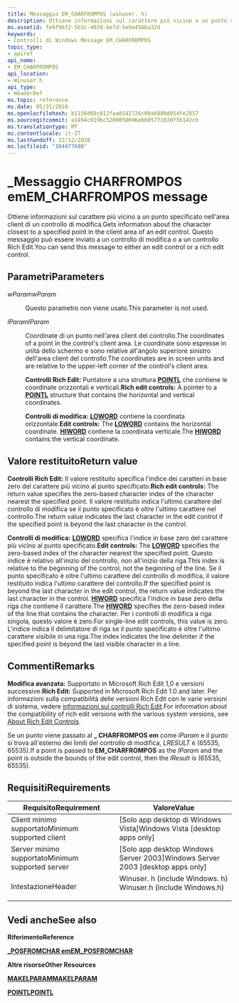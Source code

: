 ```yaml
---
title: Messaggio EM_CHARFROMPOS (winuser. h)
description: Ottiene informazioni sul carattere più vicino a un punto specificato nell'area client di un controllo di modifica. Questo messaggio può essere inviato a un controllo di modifica o a un controllo Rich Edit.
ms.assetid: fe9f96f2-5b3c-4039-befd-5e9a456ba32d
keywords:
- Controlli di Windows Message EM_CHARFROMPOS
topic_type:
- apiref
api_name:
- EM_CHARFROMPOS
api_location:
- Winuser.h
api_type:
- HeaderDef
ms.topic: reference
ms.date: 05/31/2018
ms.openlocfilehash: b1156d69c012faa0141726c00ab880d954fe2857
ms.sourcegitcommit: a1494c819bc5200050696e66057f1020f5b142cb
ms.translationtype: MT
ms.contentlocale: it-IT
ms.lasthandoff: 12/12/2020
ms.locfileid: "104477608"
---
```

# <a name="em_charfrompos-message"></a><span data-ttu-id="b6211-105">\_Messaggio CHARFROMPOS em</span><span class="sxs-lookup"><span data-stu-id="b6211-105">EM\_CHARFROMPOS message</span></span>

<span data-ttu-id="b6211-106">Ottiene informazioni sul carattere più vicino a un punto specificato nell'area client di un controllo di modifica.</span><span class="sxs-lookup"><span data-stu-id="b6211-106">Gets information about the character closest to a specified point in the client area of an edit control.</span></span> <span data-ttu-id="b6211-107">Questo messaggio può essere inviato a un controllo di modifica o a un controllo Rich Edit.</span><span class="sxs-lookup"><span data-stu-id="b6211-107">You can send this message to either an edit control or a rich edit control.</span></span>

## <a name="parameters"></a><span data-ttu-id="b6211-108">Parametri</span><span class="sxs-lookup"><span data-stu-id="b6211-108">Parameters</span></span>

<dl> <dt>

<span data-ttu-id="b6211-109">*wParam*</span><span class="sxs-lookup"><span data-stu-id="b6211-109">*wParam*</span></span> 
</dt> <dd>

<span data-ttu-id="b6211-110">Questo parametro non viene usato.</span><span class="sxs-lookup"><span data-stu-id="b6211-110">This parameter is not used.</span></span>

</dd> <dt>

<span data-ttu-id="b6211-111">*lParam*</span><span class="sxs-lookup"><span data-stu-id="b6211-111">*lParam*</span></span> 
</dt> <dd>

<span data-ttu-id="b6211-112">Coordinate di un punto nell'area client del controllo.</span><span class="sxs-lookup"><span data-stu-id="b6211-112">The coordinates of a point in the control's client area.</span></span> <span data-ttu-id="b6211-113">Le coordinate sono espresse in unità dello schermo e sono relative all'angolo superiore sinistro dell'area client del controllo.</span><span class="sxs-lookup"><span data-stu-id="b6211-113">The coordinates are in screen units and are relative to the upper-left corner of the control's client area.</span></span>

<span data-ttu-id="b6211-114">**Controlli Rich Edit:** Puntatore a una struttura [**POINTL**](/previous-versions//dd162807(v=vs.85)) che contiene le coordinate orizzontali e verticali.</span><span class="sxs-lookup"><span data-stu-id="b6211-114">**Rich edit controls:** A pointer to a [**POINTL**](/previous-versions//dd162807(v=vs.85)) structure that contains the horizontal and vertical coordinates.</span></span>

<span data-ttu-id="b6211-115">**Controlli di modifica:** [**LOWORD**](/previous-versions/windows/desktop/legacy/ms632659(v=vs.85)) contiene la coordinata orizzontale.</span><span class="sxs-lookup"><span data-stu-id="b6211-115">**Edit controls:** The [**LOWORD**](/previous-versions/windows/desktop/legacy/ms632659(v=vs.85)) contains the horizontal coordinate.</span></span> <span data-ttu-id="b6211-116">[**HIWORD**](/previous-versions/windows/desktop/legacy/ms632657(v=vs.85)) contiene la coordinata verticale.</span><span class="sxs-lookup"><span data-stu-id="b6211-116">The [**HIWORD**](/previous-versions/windows/desktop/legacy/ms632657(v=vs.85)) contains the vertical coordinate.</span></span>

</dd> </dl>

## <a name="return-value"></a><span data-ttu-id="b6211-117">Valore restituito</span><span class="sxs-lookup"><span data-stu-id="b6211-117">Return value</span></span>

<span data-ttu-id="b6211-118">**Controlli Rich Edit:** Il valore restituito specifica l'indice dei caratteri in base zero del carattere più vicino al punto specificato.</span><span class="sxs-lookup"><span data-stu-id="b6211-118">**Rich edit controls:** The return value specifies the zero-based character index of the character nearest the specified point.</span></span> <span data-ttu-id="b6211-119">Il valore restituito indica l'ultimo carattere del controllo di modifica se il punto specificato è oltre l'ultimo carattere nel controllo.</span><span class="sxs-lookup"><span data-stu-id="b6211-119">The return value indicates the last character in the edit control if the specified point is beyond the last character in the control.</span></span>

<span data-ttu-id="b6211-120">**Controlli di modifica:** [**LOWORD**](/previous-versions/windows/desktop/legacy/ms632659(v=vs.85)) specifica l'indice in base zero del carattere più vicino al punto specificato.</span><span class="sxs-lookup"><span data-stu-id="b6211-120">**Edit controls:** The [**LOWORD**](/previous-versions/windows/desktop/legacy/ms632659(v=vs.85)) specifies the zero-based index of the character nearest the specified point.</span></span> <span data-ttu-id="b6211-121">Questo indice è relativo all'inizio del controllo, non all'inizio della riga.</span><span class="sxs-lookup"><span data-stu-id="b6211-121">This index is relative to the beginning of the control, not the beginning of the line.</span></span> <span data-ttu-id="b6211-122">Se il punto specificato è oltre l'ultimo carattere del controllo di modifica, il valore restituito indica l'ultimo carattere del controllo.</span><span class="sxs-lookup"><span data-stu-id="b6211-122">If the specified point is beyond the last character in the edit control, the return value indicates the last character in the control.</span></span> <span data-ttu-id="b6211-123">[**HIWORD**](/previous-versions/windows/desktop/legacy/ms632657(v=vs.85)) specifica l'indice in base zero della riga che contiene il carattere.</span><span class="sxs-lookup"><span data-stu-id="b6211-123">The [**HIWORD**](/previous-versions/windows/desktop/legacy/ms632657(v=vs.85)) specifies the zero-based index of the line that contains the character.</span></span> <span data-ttu-id="b6211-124">Per i controlli di modifica a riga singola, questo valore è zero.</span><span class="sxs-lookup"><span data-stu-id="b6211-124">For single-line edit controls, this value is zero.</span></span> <span data-ttu-id="b6211-125">L'indice indica il delimitatore di riga se il punto specificato è oltre l'ultimo carattere visibile in una riga.</span><span class="sxs-lookup"><span data-stu-id="b6211-125">The index indicates the line delimiter if the specified point is beyond the last visible character in a line.</span></span>

## <a name="remarks"></a><span data-ttu-id="b6211-126">Commenti</span><span class="sxs-lookup"><span data-stu-id="b6211-126">Remarks</span></span>

<span data-ttu-id="b6211-127">**Modifica avanzata:** Supportato in Microsoft Rich Edit 1,0 e versioni successive.</span><span class="sxs-lookup"><span data-stu-id="b6211-127">**Rich Edit:** Supported in Microsoft Rich Edit 1.0 and later.</span></span> <span data-ttu-id="b6211-128">Per informazioni sulla compatibilità delle versioni Rich Edit con le varie versioni di sistema, vedere [informazioni sui controlli Rich Edit](about-rich-edit-controls.md).</span><span class="sxs-lookup"><span data-stu-id="b6211-128">For information about the compatibility of rich edit versions with the various system versions, see [About Rich Edit Controls](about-rich-edit-controls.md).</span></span>

<span data-ttu-id="b6211-129">Se un punto viene passato al **\_ CHARFROMPOS em** come *lParam* e il punto si trova all'esterno dei limiti del controllo di modifica, *LRESULT* è (65535, 65535).</span><span class="sxs-lookup"><span data-stu-id="b6211-129">If a point is passed to **EM\_CHARFROMPOS** as the *lParam* and the point is outside the bounds of the edit control, then the *lResult* is (65535, 65535).</span></span>

## <a name="requirements"></a><span data-ttu-id="b6211-130">Requisiti</span><span class="sxs-lookup"><span data-stu-id="b6211-130">Requirements</span></span>



| <span data-ttu-id="b6211-131">Requisito</span><span class="sxs-lookup"><span data-stu-id="b6211-131">Requirement</span></span> | <span data-ttu-id="b6211-132">Valore</span><span class="sxs-lookup"><span data-stu-id="b6211-132">Value</span></span> |
|-------------------------------------|----------------------------------------------------------------------------------------------------------|
| <span data-ttu-id="b6211-133">Client minimo supportato</span><span class="sxs-lookup"><span data-stu-id="b6211-133">Minimum supported client</span></span><br/> | <span data-ttu-id="b6211-134">\[Solo app desktop di Windows Vista\]</span><span class="sxs-lookup"><span data-stu-id="b6211-134">Windows Vista \[desktop apps only\]</span></span><br/>                                                           |
| <span data-ttu-id="b6211-135">Server minimo supportato</span><span class="sxs-lookup"><span data-stu-id="b6211-135">Minimum supported server</span></span><br/> | <span data-ttu-id="b6211-136">\[Solo app desktop Windows Server 2003\]</span><span class="sxs-lookup"><span data-stu-id="b6211-136">Windows Server 2003 \[desktop apps only\]</span></span><br/>                                                     |
| <span data-ttu-id="b6211-137">Intestazione</span><span class="sxs-lookup"><span data-stu-id="b6211-137">Header</span></span><br/>                   | <dl> <span data-ttu-id="b6211-138"><dt>Winuser. h (include Windows. h)</dt></span><span class="sxs-lookup"><span data-stu-id="b6211-138"><dt>Winuser.h (include Windows.h)</dt></span></span> </dl> |



## <a name="see-also"></a><span data-ttu-id="b6211-139">Vedi anche</span><span class="sxs-lookup"><span data-stu-id="b6211-139">See also</span></span>

<dl> <dt>

<span data-ttu-id="b6211-140">**Riferimento**</span><span class="sxs-lookup"><span data-stu-id="b6211-140">**Reference**</span></span>
</dt> <dt>

[<span data-ttu-id="b6211-141">**\_POSFROMCHAR em**</span><span class="sxs-lookup"><span data-stu-id="b6211-141">**EM\_POSFROMCHAR**</span></span>](em-posfromchar.md)
</dt> <dt>

<span data-ttu-id="b6211-142">**Altre risorse**</span><span class="sxs-lookup"><span data-stu-id="b6211-142">**Other Resources**</span></span>
</dt> <dt>

[<span data-ttu-id="b6211-143">**MAKELPARAM**</span><span class="sxs-lookup"><span data-stu-id="b6211-143">**MAKELPARAM**</span></span>](/windows/desktop/api/winuser/nf-winuser-makelparam)
</dt> <dt>

<span data-ttu-id="b6211-144">[**POINTL**](/previous-versions//dd162807(v=vs.85))</span><span class="sxs-lookup"><span data-stu-id="b6211-144">[**POINTL**](/previous-versions//dd162807(v=vs.85))</span></span>
</dt> </dl>

 

